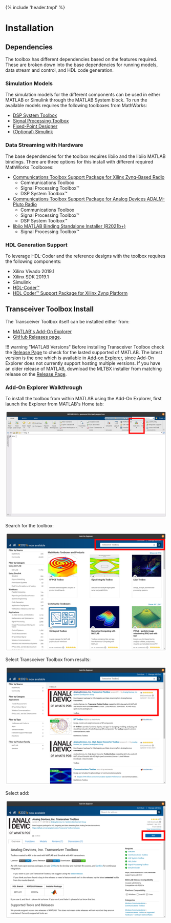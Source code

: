 {% include 'header.tmpl' %}
# Installation

## Dependencies

The toolbox has different dependencies based on the features required. These are broken down into the base dependencies for running models, data stream and control, and HDL code generation.

### Simulation Models

The simulation models for the different components can be used in either MATLAB or Simulink through the MATLAB System block. To run the available models requires the following toolboxes from MathWorks:

- [DSP System Toolbox](https://www.mathworks.com/products/dsp-system.html)
- [Signal Processing Toolbox](https://www.mathworks.com/products/signal.html)
- [Fixed-Point Designer](https://www.mathworks.com/products/fixed-point-designer.html)
- [(Optional) Simulink](https://www.mathworks.com/products/simulink.html)


### Data Streaming with Hardware

The base dependencies for the toolbox requires libiio and the libiio MATLAB bindings. There are three options for this install with different required MathWorks Toolboxes:

- [Communications Toolbox Support Package for Xilinx Zynq-Based Radio](https://www.mathworks.com/help/supportpkg/xilinxzynqbasedradio/index.html)
    - Communications Toolbox
    - Signal Processing Toolbox™
    - DSP System Toolbox™
- [Communications Toolbox Support Package for Analog Devices ADALM-Pluto Radio](https://www.mathworks.com/help/supportpkg/plutoradio/index.html)
    - Communications Toolbox
    - Signal Processing Toolbox™
    - DSP System Toolbox™
- [libiio MATLAB Binding Standalone Installer (R2021b+)](https://github.com/mathworks/buildroot/releases/download/mathworks_zynq_R21.2.0/libiio.mlpkginstall)
    - Signal Processing Toolbox™


### HDL Generation Support

To leverage HDL-Coder and the reference designs with the toolbox requires the following components:

- Xilinx Vivado 2019.1
- Xilinx SDK 2019.1
- Simulink
- [HDL-Coder™](https://www.mathworks.com/products/hdl-coder.html)
- [HDL Coder™ Support Package for Xilinx Zynq Platform](https://www.mathworks.com/matlabcentral/fileexchange/40447-hdl-coder-support-package-for-xilinx-zynq-platform)

## Transceiver Toolbox Install

The Transceiver Toolbox itself can be installed either from:

- [MATLAB's Add-On Explorer](https://www.mathworks.com/products/matlab/add-on-explorer.html) 
- [GitHub Releases page](https://github.com/analogdevicesinc/TransceiverToolbox/releases).

!!! warning "MATLAB Versions"
    Before installing Transceiver Toolbox check the [Release Page](https://github.com/analogdevicesinc/TransceiverToolbox/releases) to check for the lasted supported of MATLAB. The latest version is the one which is available in [Add-on Explorer](https://www.mathworks.com/products/matlab/add-on-explorer.html), since Add-On Explorer does not currently support hosting multiple versions. If you have an older release of MATLAB, download the MLTBX installer from matching release on the [Release Page](https://github.com/analogdevicesinc/TransceiverToolbox/releases).


### Add-On Explorer Walkthrough

To install the toolbox from within MATLAB using the Add-On Explorer, first launch the Explorer from MATLAB's Home tab:

<img class="screenshot" src="../assets/add_ex.png">

Search for the toolbox:

<!-- ![Add-On Explorer](assets/trx_search_wbox.png) -->
<img class="screenshot" src="../assets/trx_search_wbox.png">

Select Transceiver Toolbox from results:

<!-- ![Add-On Explorer](assets/trx_search_find_wbox.png) -->
<img class="screenshot" src="../assets/trx_search_find_wbox.png">


Select add:

<!-- ![Add-On Explorer](assets/addons_page_wbox.png) -->
<img class="screenshot" src="../assets/addons_page_wbox.png">
